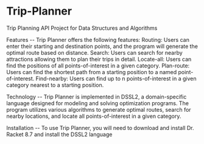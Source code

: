 # Trip-Planner
Trip Planning API Project for Data Structures and Algorithms

Features --
Trip Planner offers the following features:
Routing: Users can enter their starting and destination points, and the program will generate the optimal route based on distance.
Search: Users can search for nearby attractions allowing them to plan their trips in detail.
Locate-all: Users can find the positions of all points-of-interest in a given category.
Plan-route: Users can find the shortest path from a starting position to a named point-of-interest.
Find-nearby: Users can find up to n points-of-interest in a given category nearest to a starting position.

Technology --
Trip Planner is implemented in DSSL2, a domain-specific language designed for modeling
and solving optimization programs. The program utilizes various algorithms to generate optimal routes,
search for nearby locations, and locate all points-of-interest in a given category.

Installation --
To use Trip Planner, you will need to download and install Dr. Racket 8.7 and install the DSSL2 language
